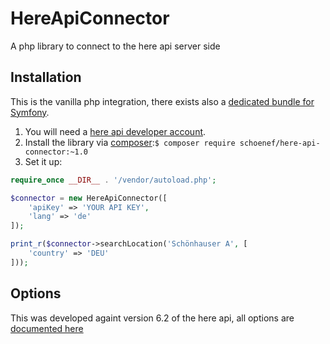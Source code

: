 # HereApiConnector
A php library to connect to the here api server side

## Installation

This is the vanilla php integration, there exists also a [dedicated bundle for Symfony](https://github.com/Andreas-Schoenefeldt/HereApiConnectorBundle).

1. You will need a [here api developer account](https://developer.here.com/). 
1. Install the library via [composer](https://getcomposer.org):`$ composer require schoenef/here-api-connector:~1.0`
1. Set it up:
```php
require_once __DIR__ . '/vendor/autoload.php';

$connector = new HereApiConnector([
    'apiKey' => 'YOUR API KEY',
    'lang' => 'de'
]);

print_r($connector->searchLocation('Schönhauser A', [
    'country' => 'DEU'
]));
```


## Options

This was developed againt version 6.2 of the here api, all options are [documented here](https://developer.here.com/documentation/geocoder-autocomplete/dev_guide/topics/resource-suggest.html)
